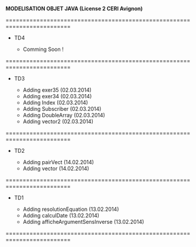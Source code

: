 **MODELISATION OBJET JAVA (License 2 CERI Avignon)**

=========================================================================


- TD4
  
  - Comming Soon !
  
=========================================================================

- TD3
  
  - Adding exer35 (02.03.2014)
  - Adding exer34 (02.03.2014)
  - Adding Index (02.03.2014)
  - Adding Subscriber (02.03.2014)
  - Adding DoubleArray (02.03.2014)
  - Adding vector2 (02.03.2014)
  
=========================================================================

- TD2

  - Adding pairVect (14.02.2014)
  - Adding vector (14.02.2014)

=========================================================================

- TD1

  - Adding resolutionEquation (13.02.2014)
  - Adding calculDate (13.02.2014)
  - Adding afficheArgumentSensInverse (13.02.2014)

=========================================================================
